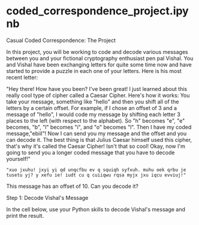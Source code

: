 # coded_correspondence_project.ipynb

Casual Coded Correspondence: The Project

In this project, you will be working to code and decode various messages between you and your fictional cryptography enthusiast pen pal Vishal. You and Vishal have been exchanging letters for quite some time now and have started to provide a puzzle in each one of your letters. Here is his most recent letter:

 "Hey there! How have you been? I've been great! I just learned about this really cool type of cipher called a  Caesar Cipher. Here's how it works: You take your message, something like "hello" and then you shift all of the letters by a certain offset. For example, if I chose an offset of 3 and a message of "hello", I would code my message by shifting each letter 3 places to the left (with respect to the alphabet). So "h" becomes "e", "e" becomes, "b", "l" becomes "i", and "o" becomes "l". Then I have my coded message,"ebiil"! Now I can send you my message and the offset and you can decode it. The best thing is that Julius Caesar himself used this cipher, that's why it's called the Caesar Cipher! Isn't that so cool! Okay, now I'm going to send you a longer coded message that you have to decode yourself!"

    "xuo jxuhu! jxyi yi qd unqcfbu ev q squiqh syfxuh. muhu oek qrbu je tusetu yj? y xefu ie! iudt cu q cuiiqwu rqsa myjx jxu iqcu evviuj!"

This message has an offset of 10. Can you decode it?

Step 1: Decode Vishal's Message

In the cell below, use your Python skills to decode Vishal's message and print the result.

